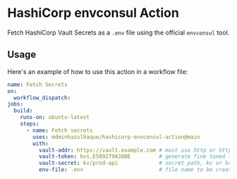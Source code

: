 # HashiCorp envconsul Action

Fetch HashiCorp Vault Secrets as a `.env` file using the official `envconsul` tool.

## Usage

Here's an example of how to use this action in a workflow file:

```yaml
name: Fetch Secrets
on:
  workflow_dispatch:
jobs:
  build:
    runs-on: ubuntu-latest
    steps:
      - name: Fetch secrets
        uses: mdminhazulhaque/hashicorp-envconsul-action@main
        with:
          vault-addr: https://vault.example.com # must use http or https
          vault-token: hvs.E589279A38BE         # generate fine tuned token
          vault-secret: kv/prod-api             # secret path, kv or kv2
          env-file: .env                        # file name to be created
```
